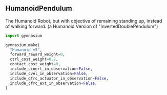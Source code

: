 
## HumanoidPendulum
The Humanoid Robot, but with objective of remaining standing up, instead of walking forward. (a Humanoid Version of "InvertedDoublePendulum")
```py
import gymnasium

gymnasium.make(
  "Humanoid-v5",
  forward_reward_weight=0,
  ctrl_cost_weight=0.2,
  contact_cost_weight=0,
  include_cinert_in_observation=False,
  include_cvel_in_observation=False,
  include_qfrc_actuator_in_observation=False,
  include_cfrc_ext_in_observation=False,
)
```
